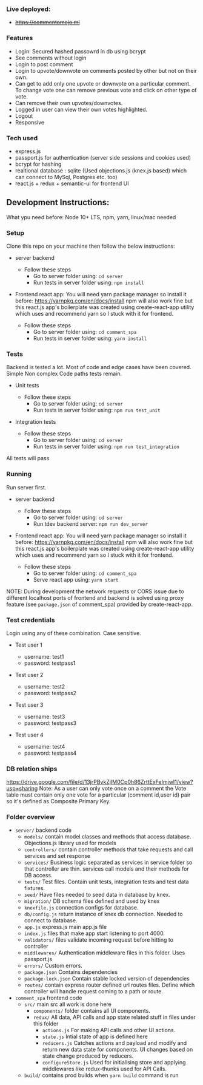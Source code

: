 ### Live deployed:
* ~~https://commentomojo.ml~~
  
### Features
* Login: Secured hashed passowrd in db using bcrypt
* See comments without login
* Login to post comment
* Login to upvote/downvote on comments posted by other but not on their own.
* Can get to add only one upvote or downvote on a particular comment. To change vote one can remove previous vote and click on other type of vote.
* Can remove their own upvotes/downvotes.
* Logged in user can view their own votes highlighted.
* Logout
* Responsive

### Tech used
* express.js
* passport.js for authentication (server side sessions and cookies used)
* bcrypt for hashing
* realtional database : sqlite (Used objections.js (knex.js based) which can connect to MySql, Postgres etc. too)
* react.js + redux + semantic-ui for frontend UI

## Development Instructions:
What ypu need before: Node 10+ LTS, npm, yarn, linux/mac needed
### Setup
Clone this repo on your machine then follow the below instructions:
* server backend
  * Follow these steps
    *  Go to server folder using: ```cd server``` 
    *  Run tests in server folder using: ```npm install```
  
* Frontend react app: You will need yarn package manager so install it before: https://yarnpkg.com/en/docs/install
npm will also work fine but this react.js app's boilerplate was created using create-react-app utility which uses and recommend yarn so I stuck with it for frontend.
  * Follow these steps
    *  Go to server folder using: ```cd comment_spa``` 
    *  Run tests in server folder using: ```yarn install```

### Tests
Backend is tested a lot. Most of code and edge cases have been covered. Simple Non complex Code paths tests remain.

* Unit tests
  * Follow these steps
    *  Go to server folder using: ```cd server``` 
    *  Run tests in server folder using: ```npm run test_unit```
  
* Integration tests
  * Follow these steps
    *  Go to server folder using: ```cd server``` 
    *  Run tests in server folder using: ```npm run test_integration```
  
All tests will pass

### Running
Run server first.
* server backend
  * Follow these steps
    *  Go to server folder using: ```cd server``` 
    *  Run tdev backend server: ```npm run dev_server```
  
* Frontend react app: You will need yarn package manager so install it before: https://yarnpkg.com/en/docs/install
npm will also work fine but this react.js app's boilerplate was created using create-react-app utility which uses and recommend yarn so I stuck with it for frontend.
  * Follow these steps
    *  Go to server folder using: ```cd comment_spa``` 
    *  Serve react app using: ```yarn start```

NOTE: During development the network requests or CORS issue due to different localhost ports of frontend and backend is solved using proxy feature (see `package.json` of comment_spa) provided by create-react-app.

### Test credentials
Login using any of these combination. Case sensitive.
* Test user 1
  * username: test1
  * password: testpass1
  
* Test user 2
  * username: test2
  * password: testpass2
  
* Test user 3
  * username: test3
  * password: testpass3

* Test user 4
  * username: test4
  * password: testpass4

### DB relation ships
https://drive.google.com/file/d/13jrPBvkZjIM0Cp0h86ZrttExFeImjwI1/view?usp=sharing
Note: As a user can only vote once on a comment the Vote table must contain only one vote for a particular (comment id,user id) pair so it's defined as Composite Primary Key.

### Folder overview
* `server/` backend code
  * `models/` contain model classes and methods that access database. Objections.js library used for models
  * `controllers/` contain controller methods that take requests and call services and set response
  * `services/` Business logic separated as services in service folder so that controller are thin. services call models and their methods for DB access. 
  * `tests/` Test files. Contain unit tests, integration tests and test data fixtures.
  * `seed/` Have files needed to seed data in database by knex.
  * `migration/` DB schema files defined and used by knex 
  * `knexfile.js` connection configs for database.
  * `db/config.js` return instance of knex db connection. Needed to connect to database.
  * `app.js` express.js main app.js file
  * `index.js` files that make app start listening to port 4000.
  * `validators/` files validate incoming request before hitting to controller
  * `middlewares/` Authentication middleware files in this folder. Uses passport.js
  * `errors/` Custom errors.
  * `package.json` Contains dependencies
  * `package-lock.json` Contain stable locked version of dependencies 
  * `routes/` contain express router defined url routes files. Define which controller will handle request coming to a path or route.
* `comment_spa` frontend code
  * `src/` main src all work is done here
    * `components/` folder contains all UI components.
    * `redux/` All data, API calls and app state related stuff in files under this folder
      * `actions.js` For making API calls and other UI actions.
      * `state.js` Intial state of app is defined here
      * `reducers.js` Catches actions and payload and modify and return new data state for components. UI changes based on state change produced by reducers.
      * `configureStore.js` Used for initialising store and applying middlewares like redux-thunks used for API Calls.
  * `build/` contains prod builds when `yarn build` command is run
